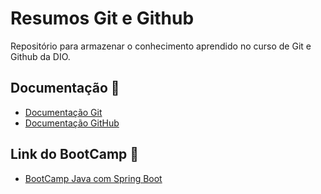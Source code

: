 
# Resumos Git e Github

Repositório para armazenar o conhecimento aprendido no curso de Git e Github da DIO.

## Documentação 📖
- [Documentação Git](https://git-scm.com/docs/git/pt_BR)
- [Documentação GitHub](https://docs.github.com/pt)

## Link do BootCamp 🎯
- [BootCamp Java com Spring Boot](https://web.dio.me/track/santander-2024-backend-com-java)